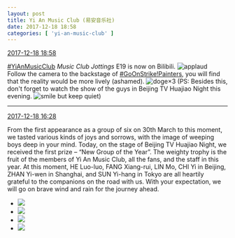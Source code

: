 ```yaml
---
layout: post
title: Yi An Music Club (易安音乐社)
date: 2017-12-18 18:58
categories: [ 'yi-an-music-club' ]
---
```


<div class="weibo-info">
  <a href="https://weibo.com/6094546964/FAfbHB2Tq">2017-12-18 18:58</a>
</div>

[#YiAnMusicClub](https://weibo.com/p/100808beae2e3e05b17b64f63ebedca39f19b2/super_index) *Music Club Jottings* E19 is now on Bilibili. ![applaud](https://img.t.sinajs.cn/t4/appstyle/expression/ext/normal/36/gza_org.gif) Follow the camera to the backstage of [#GoOnStrike!Painters](https://weibo.com/p/100808ad2ad3cf7e06a459fb351ed63af5b2bb), you will find that the reality would be more lively (ashamed). ![doge](https://img.t.sinajs.cn/t4/appstyle/expression/ext/normal/b6/doge_org.gif)×3 (PS: Besides this, don't forget to watch the show of the guys in Beijing TV Huajiao Night this evening. ![smile but keep quiet](http://img.t.sinajs.cn/t4/appstyle/expression/ext/normal/3a/moren_xiaoerbuyu_org.png))

<!-- more -->

---

<div class="weibo-info">
  <a href="https://weibo.com/6094546964/FAecJoqH6">2017-12-18 16:28</a>
</div>

From the first appearance as a group of six on 30th March to this moment, we tasted various kinds of joys and sorrows, with the image of weeping boys deep in your mind. Today, on the stage of Beijing TV Huajiao Night, we received the first prize – “New Group of the Year”. The weighty trophy is the fruit of the members of Yi An Music Club, all the fans, and the staff in this year. At this moment, HE Luo-luo, FANG Xiang-rui, LIN Mo, CHI Yi in Beijing, ZHAN Yi-wen in Shanghai, and SUN Yi-hang in Tokyo are all heartily grateful to the companions on the road with us. With your expectation, we will go on brave wind and rain for the journey ahead.

<ul class="weibo-pic-list-2">
  <li class="weibo-pic">
    <a href="https://wx3.sinaimg.cn/mw690/006Es64Agy1fml02j5fwtj31400qn48t.jpg"><img src="//wx3.sinaimg.cn/thumb150/006Es64Agy1fml02j5fwtj31400qn48t.jpg" /></a>
  </li>
  <li class="weibo-pic">
    <a href="https://wx2.sinaimg.cn/mw690/006Es64Agy1fml02lv017j33vc2kwqv8.jpg"><img src="//wx2.sinaimg.cn/thumb150/006Es64Agy1fml02lv017j33vc2kwqv8.jpg" /></a>
  </li>
  <li class="weibo-pic">
    <a href="https://wx1.sinaimg.cn/mw690/006Es64Agy1fml02o65erj31uj2rs4qr.jpg"><img src="//wx1.sinaimg.cn/thumb150/006Es64Agy1fml02o65erj31uj2rs4qr.jpg" /></a>
  </li>
  <li class="weibo-pic">
    <a href="https://wx3.sinaimg.cn/mw690/006Es64Agy1fml02hysohj31ei23s4qp.jpg"><img src="//wx3.sinaimg.cn/thumb150/006Es64Agy1fml02hysohj31ei23s4qp.jpg" /></a>
  </li>
</ul>
